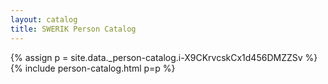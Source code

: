 ```yaml
---
layout: catalog
title: SWERIK Person Catalog
---
```

{% assign p = site.data._person-catalog.i-X9CKrvcskCx1d456DMZZSv %}
{% include person-catalog.html p=p %}

